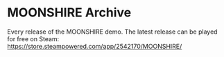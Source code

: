 # MOONSHIRE Archive
Every release of the MOONSHIRE demo. The latest release can be played for free on Steam:
https://store.steampowered.com/app/2542170/MOONSHIRE/
